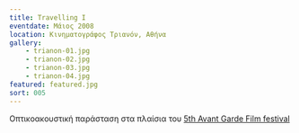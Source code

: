 ```yaml
---
title: Travelling I
eventdate: Μάιος 2008
location: Κινηματογράφος Τριανόν, Αθήνα
gallery: 
    - trianon-01.jpg
    - trianon-02.jpg
    - trianon-03.jpg
    - trianon-04.jpg
featured: featured.jpg
sort: 005
---
```

Oπτικοακουστική παράσταση στα πλαίσια του [5th Avant Garde Film festival](http://www.tainiothiki.gr/festivals/5intren1.html)

